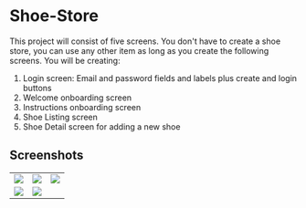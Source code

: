 # Shoe-Store
This project will consist of five screens. You don't have to create a shoe store, you can use any other item as long as you create the following screens. You will be creating:

1. Login screen: Email and password fields and labels plus create and login buttons
2. Welcome onboarding screen
3. Instructions onboarding screen
4. Shoe Listing screen
5. Shoe Detail screen for adding a new shoe

## Screenshots

<table>
  <tr>
    <td>
      <img src = "https://user-images.githubusercontent.com/29761752/229318904-b80943fe-b478-4d84-959c-dcc2ff9771f4.png"/>
    </td>
    <td>
      <img src = "https://user-images.githubusercontent.com/29761752/229318927-cf74f3bb-d4b5-43e4-a0cf-5f3c381a5b64.png"/>
    </td>
    <td>
      <img src = "https://user-images.githubusercontent.com/29761752/229318944-5c4f0fdd-ddf7-4802-b264-db1a585cc452.png"/>
    </td>
  </tr>
  <tr>
    <td>
      <img src = "https://user-images.githubusercontent.com/29761752/229318973-7c863348-af8b-40d4-b0ff-9bd6e418563b.png"/>
    </td>
    <td>
      <img src = "https://user-images.githubusercontent.com/29761752/229318979-8b5b5c12-d4a2-4787-a186-669c08be4ab7.png"/>
    </td>
  </tr>
</table>
